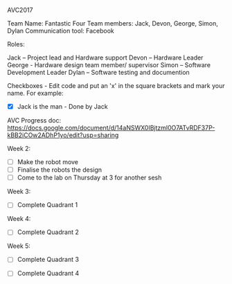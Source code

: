 AVC2017

Team Name: Fantastic Four
Team members: Jack, Devon, George, Simon, Dylan
Communication tool: Facebook

Roles:

Jack – Project lead and Hardware support
Devon – Hardware Leader
George  - Hardware design team member/ supervisor
Simon – Software Development Leader
Dylan – Software testing and documention

Checkboxes - Edit code and put an 'x' in the square brackets and mark your name. For example:
- [x] Jack is the man - Done by Jack

AVC Progress doc: https://docs.google.com/document/d/14aNSWX0IBjtzml0O7ATvRDF37P-kBB2iCOw2ADhP1yo/edit?usp=sharing

Week 2:
- [ ] Make the robot move
- [ ] Finalise the robots the design
- [ ] Come to the lab on Thursday at 3 for another sesh

Week 3:
- [ ] Complete Quadrant 1

Week 4:
- [ ] Complete Quadrant 2

Week 5:
- [ ] Complete Quadrant 3
- [ ] Complete Quadrant 4


